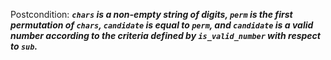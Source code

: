 Postcondition: ***`chars` is a non-empty string of digits, `perm` is the first permutation of `chars`, `candidate` is equal to `perm`, and `candidate` is a valid number according to the criteria defined by `is_valid_number` with respect to `sub`.***